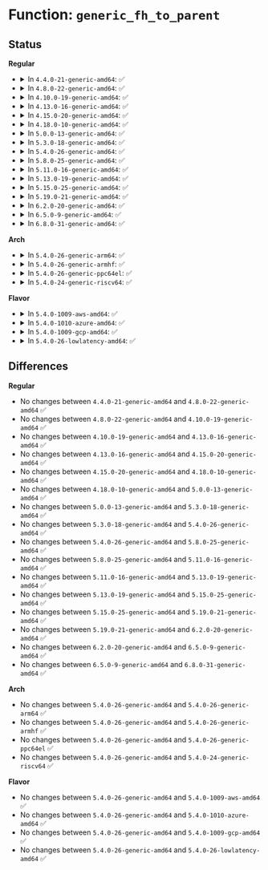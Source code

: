 # Function: <code>generic_fh_to_parent</code>

## Status
<b>Regular</b>
<ul>
<li>
<details>
<summary>In <code>4.4.0-21-generic-amd64</code>: ✅</summary>

```c
struct dentry * generic_fh_to_parent(struct super_block * sb, struct fid * fid, int fh_len, int fh_type, struct inode * (*)(struct super_block *, u64, u32) get_inode)
```

```json
{
  "name": "generic_fh_to_parent",
  "collision_type": "Unique Global",
  "inline_type": "No",
  "funcs": [
    {
      "addr": 18446744071581156896,
      "name": "generic_fh_to_parent",
      "external": true,
      "loc": "fs/libfs.c:901",
      "file": "fs/libfs.c",
      "inline": "seen, unknown",
      "caller_inline": [],
      "caller_func": [
        "fs/ext4/super.c:ext4_fh_to_parent",
        "fs/fat/nfs.c:fat_fh_to_parent"
      ]
    }
  ],
  "symbols": [
    {
      "addr": 18446744071581156896,
      "name": "generic_fh_to_parent",
      "section": ".text",
      "bind": "STB_GLOBAL",
      "size": 59
    }
  ]
}
```
</details>
</li>
<li>
<details>
<summary>In <code>4.8.0-22-generic-amd64</code>: ✅</summary>

```c
struct dentry * generic_fh_to_parent(struct super_block * sb, struct fid * fid, int fh_len, int fh_type, struct inode * (*)(struct super_block *, u64, u32) get_inode)
```

```json
{
  "name": "generic_fh_to_parent",
  "collision_type": "Unique Global",
  "inline_type": "No",
  "funcs": [
    {
      "addr": 18446744071581321888,
      "name": "generic_fh_to_parent",
      "external": true,
      "loc": "fs/libfs.c:929",
      "file": "fs/libfs.c",
      "inline": "seen, unknown",
      "caller_inline": [],
      "caller_func": [
        "fs/ext4/super.c:ext4_fh_to_parent",
        "fs/fat/nfs.c:fat_fh_to_parent"
      ]
    }
  ],
  "symbols": [
    {
      "addr": 18446744071581321888,
      "name": "generic_fh_to_parent",
      "section": ".text",
      "bind": "STB_GLOBAL",
      "size": 59
    }
  ]
}
```
</details>
</li>
<li>
<details>
<summary>In <code>4.10.0-19-generic-amd64</code>: ✅</summary>

```c
struct dentry * generic_fh_to_parent(struct super_block * sb, struct fid * fid, int fh_len, int fh_type, struct inode * (*)(struct super_block *, u64, u32) get_inode)
```

```json
{
  "name": "generic_fh_to_parent",
  "collision_type": "Unique Global",
  "inline_type": "No",
  "funcs": [
    {
      "addr": 18446744071581401072,
      "name": "generic_fh_to_parent",
      "external": true,
      "loc": "fs/libfs.c:937",
      "file": "fs/libfs.c",
      "inline": "seen, unknown",
      "caller_inline": [],
      "caller_func": [
        "fs/ext4/super.c:ext4_fh_to_parent",
        "fs/fat/nfs.c:fat_fh_to_parent"
      ]
    }
  ],
  "symbols": [
    {
      "addr": 18446744071581401072,
      "name": "generic_fh_to_parent",
      "section": ".text",
      "bind": "STB_GLOBAL",
      "size": 59
    }
  ]
}
```
</details>
</li>
<li>
<details>
<summary>In <code>4.13.0-16-generic-amd64</code>: ✅</summary>

```c
struct dentry * generic_fh_to_parent(struct super_block * sb, struct fid * fid, int fh_len, int fh_type, struct inode * (*)(struct super_block *, u64, u32) get_inode)
```

```json
{
  "name": "generic_fh_to_parent",
  "collision_type": "Unique Global",
  "inline_type": "No",
  "funcs": [
    {
      "addr": 18446744071581456112,
      "name": "generic_fh_to_parent",
      "external": true,
      "loc": "fs/libfs.c:938",
      "file": "fs/libfs.c",
      "inline": "seen, unknown",
      "caller_inline": [],
      "caller_func": [
        "fs/ext4/super.c:ext4_fh_to_parent",
        "fs/fat/nfs.c:fat_fh_to_parent"
      ]
    }
  ],
  "symbols": [
    {
      "addr": 18446744071581456112,
      "name": "generic_fh_to_parent",
      "section": ".text",
      "bind": "STB_GLOBAL",
      "size": 59
    }
  ]
}
```
</details>
</li>
<li>
<details>
<summary>In <code>4.15.0-20-generic-amd64</code>: ✅</summary>

```c
struct dentry * generic_fh_to_parent(struct super_block * sb, struct fid * fid, int fh_len, int fh_type, struct inode * (*)(struct super_block *, u64, u32) get_inode)
```

```json
{
  "name": "generic_fh_to_parent",
  "collision_type": "Unique Global",
  "inline_type": "No",
  "funcs": [
    {
      "addr": 18446744071581598096,
      "name": "generic_fh_to_parent",
      "external": true,
      "loc": "fs/libfs.c:938",
      "file": "fs/libfs.c",
      "inline": "seen, unknown",
      "caller_inline": [],
      "caller_func": [
        "fs/kernfs/mount.c:kernfs_fh_to_parent",
        "fs/ext4/super.c:ext4_fh_to_parent",
        "fs/fat/nfs.c:fat_fh_to_parent"
      ]
    }
  ],
  "symbols": [
    {
      "addr": 18446744071581598096,
      "name": "generic_fh_to_parent",
      "section": ".text",
      "bind": "STB_GLOBAL",
      "size": 61
    }
  ]
}
```
</details>
</li>
<li>
<details>
<summary>In <code>4.18.0-10-generic-amd64</code>: ✅</summary>

```c
struct dentry * generic_fh_to_parent(struct super_block * sb, struct fid * fid, int fh_len, int fh_type, struct inode * (*)(struct super_block *, u64, u32) get_inode)
```

```json
{
  "name": "generic_fh_to_parent",
  "collision_type": "Unique Global",
  "inline_type": "No",
  "funcs": [
    {
      "addr": 18446744071581755696,
      "name": "generic_fh_to_parent",
      "external": true,
      "loc": "fs/libfs.c:938",
      "file": "fs/libfs.c",
      "inline": "seen, unknown",
      "caller_inline": [],
      "caller_func": [
        "fs/kernfs/mount.c:kernfs_fh_to_parent",
        "fs/ext4/super.c:ext4_fh_to_parent",
        "fs/fat/nfs.c:fat_fh_to_parent"
      ]
    }
  ],
  "symbols": [
    {
      "addr": 18446744071581755696,
      "name": "generic_fh_to_parent",
      "section": ".text",
      "bind": "STB_GLOBAL",
      "size": 62
    }
  ]
}
```
</details>
</li>
<li>
<details>
<summary>In <code>5.0.0-13-generic-amd64</code>: ✅</summary>

```c
struct dentry * generic_fh_to_parent(struct super_block * sb, struct fid * fid, int fh_len, int fh_type, struct inode * (*)(struct super_block *, u64, u32) get_inode)
```

```json
{
  "name": "generic_fh_to_parent",
  "collision_type": "Unique Global",
  "inline_type": "No",
  "funcs": [
    {
      "addr": 18446744071581842224,
      "name": "generic_fh_to_parent",
      "external": true,
      "loc": "fs/libfs.c:938",
      "file": "fs/libfs.c",
      "inline": "seen, unknown",
      "caller_inline": [],
      "caller_func": [
        "fs/kernfs/mount.c:kernfs_fh_to_parent",
        "fs/ext4/super.c:ext4_fh_to_parent",
        "fs/fat/nfs.c:fat_fh_to_parent"
      ]
    }
  ],
  "symbols": [
    {
      "addr": 18446744071581842224,
      "name": "generic_fh_to_parent",
      "section": ".text",
      "bind": "STB_GLOBAL",
      "size": 62
    }
  ]
}
```
</details>
</li>
<li>
<details>
<summary>In <code>5.3.0-18-generic-amd64</code>: ✅</summary>

```c
struct dentry * generic_fh_to_parent(struct super_block * sb, struct fid * fid, int fh_len, int fh_type, struct inode * (*)(struct super_block *, u64, u32) get_inode)
```

```json
{
  "name": "generic_fh_to_parent",
  "collision_type": "Unique Global",
  "inline_type": "No",
  "funcs": [
    {
      "addr": 18446744071581966752,
      "name": "generic_fh_to_parent",
      "external": true,
      "loc": "fs/libfs.c:957",
      "file": "fs/libfs.c",
      "inline": "seen, unknown",
      "caller_inline": [],
      "caller_func": [
        "fs/kernfs/mount.c:kernfs_fh_to_parent",
        "fs/ext4/super.c:ext4_fh_to_parent",
        "fs/fat/nfs.c:fat_fh_to_parent"
      ]
    }
  ],
  "symbols": [
    {
      "addr": 18446744071581966752,
      "name": "generic_fh_to_parent",
      "section": ".text",
      "bind": "STB_GLOBAL",
      "size": 70
    }
  ]
}
```
</details>
</li>
<li>
<details>
<summary>In <code>5.4.0-26-generic-amd64</code>: ✅</summary>

```c
struct dentry * generic_fh_to_parent(struct super_block * sb, struct fid * fid, int fh_len, int fh_type, struct inode * (*)(struct super_block *, u64, u32) get_inode)
```

```json
{
  "name": "generic_fh_to_parent",
  "collision_type": "Unique Global",
  "inline_type": "No",
  "funcs": [
    {
      "addr": 18446744071582039968,
      "name": "generic_fh_to_parent",
      "external": true,
      "loc": "fs/libfs.c:997",
      "file": "fs/libfs.c",
      "inline": "seen, unknown",
      "caller_inline": [],
      "caller_func": [
        "fs/kernfs/mount.c:kernfs_fh_to_parent",
        "fs/ext4/super.c:ext4_fh_to_parent",
        "fs/fat/nfs.c:fat_fh_to_parent"
      ]
    }
  ],
  "symbols": [
    {
      "addr": 18446744071582039968,
      "name": "generic_fh_to_parent",
      "section": ".text",
      "bind": "STB_GLOBAL",
      "size": 70
    }
  ]
}
```
</details>
</li>
<li>
<details>
<summary>In <code>5.8.0-25-generic-amd64</code>: ✅</summary>

```c
struct dentry * generic_fh_to_parent(struct super_block * sb, struct fid * fid, int fh_len, int fh_type, struct inode * (*)(struct super_block *, u64, u32) get_inode)
```

```json
{
  "name": "generic_fh_to_parent",
  "collision_type": "Unique Global",
  "inline_type": "No",
  "funcs": [
    {
      "addr": 18446744071582274688,
      "name": "generic_fh_to_parent",
      "external": true,
      "loc": "fs/libfs.c:1033",
      "file": "fs/libfs.c",
      "inline": "seen, unknown",
      "caller_inline": [],
      "caller_func": [
        "fs/ext4/super.c:ext4_fh_to_parent",
        "fs/fat/nfs.c:fat_fh_to_parent"
      ]
    }
  ],
  "symbols": [
    {
      "addr": 18446744071582274688,
      "name": "generic_fh_to_parent",
      "section": ".text",
      "bind": "STB_GLOBAL",
      "size": 70
    }
  ]
}
```
</details>
</li>
<li>
<details>
<summary>In <code>5.11.0-16-generic-amd64</code>: ✅</summary>

```c
struct dentry * generic_fh_to_parent(struct super_block * sb, struct fid * fid, int fh_len, int fh_type, struct inode * (*)(struct super_block *, u64, u32) get_inode)
```

```json
{
  "name": "generic_fh_to_parent",
  "collision_type": "Unique Global",
  "inline_type": "No",
  "funcs": [
    {
      "addr": 18446744071582324688,
      "name": "generic_fh_to_parent",
      "external": true,
      "loc": "fs/libfs.c:1037",
      "file": "fs/libfs.c",
      "inline": "seen, unknown",
      "caller_inline": [],
      "caller_func": [
        "fs/ext4/super.c:ext4_fh_to_parent",
        "fs/fat/nfs.c:fat_fh_to_parent"
      ]
    }
  ],
  "symbols": [
    {
      "addr": 18446744071582324688,
      "name": "generic_fh_to_parent",
      "section": ".text",
      "bind": "STB_GLOBAL",
      "size": 70
    }
  ]
}
```
</details>
</li>
<li>
<details>
<summary>In <code>5.13.0-19-generic-amd64</code>: ✅</summary>

```c
struct dentry * generic_fh_to_parent(struct super_block * sb, struct fid * fid, int fh_len, int fh_type, struct inode * (*)(struct super_block *, u64, u32) get_inode)
```

```json
{
  "name": "generic_fh_to_parent",
  "collision_type": "Unique Global",
  "inline_type": "No",
  "funcs": [
    {
      "addr": 18446744071582352624,
      "name": "generic_fh_to_parent",
      "external": true,
      "loc": "fs/libfs.c:1040",
      "file": "fs/libfs.c",
      "inline": "seen, unknown",
      "caller_inline": [],
      "caller_func": [
        "fs/ext4/super.c:ext4_fh_to_parent",
        "fs/fat/nfs.c:fat_fh_to_parent"
      ]
    }
  ],
  "symbols": [
    {
      "addr": 18446744071582352624,
      "name": "generic_fh_to_parent",
      "section": ".text",
      "bind": "STB_GLOBAL",
      "size": 70
    }
  ]
}
```
</details>
</li>
<li>
<details>
<summary>In <code>5.15.0-25-generic-amd64</code>: ✅</summary>

```c
struct dentry * generic_fh_to_parent(struct super_block * sb, struct fid * fid, int fh_len, int fh_type, struct inode * (*)(struct super_block *, u64, u32) get_inode)
```

```json
{
  "name": "generic_fh_to_parent",
  "collision_type": "Unique Global",
  "inline_type": "No",
  "funcs": [
    {
      "addr": 18446744071582673712,
      "name": "generic_fh_to_parent",
      "external": true,
      "loc": "fs/libfs.c:1049",
      "file": "fs/libfs.c",
      "inline": "seen, unknown",
      "caller_inline": [],
      "caller_func": [
        "fs/ext4/super.c:ext4_fh_to_parent",
        "fs/fat/nfs.c:fat_fh_to_parent"
      ]
    }
  ],
  "symbols": [
    {
      "addr": 18446744071582673712,
      "name": "generic_fh_to_parent",
      "section": ".text",
      "bind": "STB_GLOBAL",
      "size": 70
    }
  ]
}
```
</details>
</li>
<li>
<details>
<summary>In <code>5.19.0-21-generic-amd64</code>: ✅</summary>

```c
struct dentry * generic_fh_to_parent(struct super_block * sb, struct fid * fid, int fh_len, int fh_type, struct inode * (*)(struct super_block *, u64, u32) get_inode)
```

```json
{
  "name": "generic_fh_to_parent",
  "collision_type": "Unique Global",
  "inline_type": "No",
  "funcs": [
    {
      "addr": 18446744071583217552,
      "name": "generic_fh_to_parent",
      "external": true,
      "loc": "fs/libfs.c:1076",
      "file": "fs/libfs.c",
      "inline": "seen, unknown",
      "caller_inline": [],
      "caller_func": [
        "fs/ext4/super.c:ext4_fh_to_parent",
        "fs/fat/nfs.c:fat_fh_to_parent"
      ]
    }
  ],
  "symbols": [
    {
      "addr": 18446744071583217552,
      "name": "generic_fh_to_parent",
      "section": ".text",
      "bind": "STB_GLOBAL",
      "size": 113
    }
  ]
}
```
</details>
</li>
<li>
<details>
<summary>In <code>6.2.0-20-generic-amd64</code>: ✅</summary>

```c
struct dentry * generic_fh_to_parent(struct super_block * sb, struct fid * fid, int fh_len, int fh_type, struct inode * (*)(struct super_block *, u64, u32) get_inode)
```

```json
{
  "name": "generic_fh_to_parent",
  "collision_type": "Unique Global",
  "inline_type": "No",
  "funcs": [
    {
      "addr": 18446744071583795280,
      "name": "generic_fh_to_parent",
      "external": true,
      "loc": "fs/libfs.c:1093",
      "file": "fs/libfs.c",
      "inline": "seen, unknown",
      "caller_inline": [],
      "caller_func": [
        "fs/ext4/super.c:ext4_fh_to_parent",
        "fs/fat/nfs.c:fat_fh_to_parent"
      ]
    }
  ],
  "symbols": [
    {
      "addr": 18446744071583795280,
      "name": "generic_fh_to_parent",
      "section": ".text",
      "bind": "STB_GLOBAL",
      "size": 113
    }
  ]
}
```
</details>
</li>
<li>
<details>
<summary>In <code>6.5.0-9-generic-amd64</code>: ✅</summary>

```c
struct dentry * generic_fh_to_parent(struct super_block * sb, struct fid * fid, int fh_len, int fh_type, struct inode * (*)(struct super_block *, u64, u32) get_inode)
```

```json
{
  "name": "generic_fh_to_parent",
  "collision_type": "Unique Global",
  "inline_type": "No",
  "funcs": [
    {
      "addr": 18446744071584012896,
      "name": "generic_fh_to_parent",
      "external": true,
      "loc": "fs/libfs.c:1088",
      "file": "fs/libfs.c",
      "inline": "seen, unknown",
      "caller_inline": [],
      "caller_func": [
        "fs/ext4/super.c:ext4_fh_to_parent",
        "fs/fat/nfs.c:fat_fh_to_parent"
      ]
    }
  ],
  "symbols": [
    {
      "addr": 18446744071584012896,
      "name": "generic_fh_to_parent",
      "section": ".text",
      "bind": "STB_GLOBAL",
      "size": 113
    }
  ]
}
```
</details>
</li>
<li>
<details>
<summary>In <code>6.8.0-31-generic-amd64</code>: ✅</summary>

```c
struct dentry * generic_fh_to_parent(struct super_block * sb, struct fid * fid, int fh_len, int fh_type, struct inode * (*)(struct super_block *, u64, u32) get_inode)
```

```json
{
  "name": "generic_fh_to_parent",
  "collision_type": "Unique Global",
  "inline_type": "No",
  "funcs": [
    {
      "addr": 18446744071584225216,
      "name": "generic_fh_to_parent",
      "external": true,
      "loc": "fs/libfs.c:1399",
      "file": "fs/libfs.c",
      "inline": "seen, unknown",
      "caller_inline": [],
      "caller_func": [
        "fs/ext4/super.c:ext4_fh_to_parent",
        "fs/fat/nfs.c:fat_fh_to_parent"
      ]
    }
  ],
  "symbols": [
    {
      "addr": 18446744071584225216,
      "name": "generic_fh_to_parent",
      "section": ".text",
      "bind": "STB_GLOBAL",
      "size": 113
    }
  ]
}
```
</details>
</li>
</ul>
<b>Arch</b>
<ul>
<li>
<details>
<summary>In <code>5.4.0-26-generic-arm64</code>: ✅</summary>

```c
struct dentry * generic_fh_to_parent(struct super_block * sb, struct fid * fid, int fh_len, int fh_type, struct inode * (*)(struct super_block *, u64, u32) get_inode)
```

```json
{
  "name": "generic_fh_to_parent",
  "collision_type": "Unique Global",
  "inline_type": "No",
  "funcs": [
    {
      "addr": 18446603336493565272,
      "name": "generic_fh_to_parent",
      "external": true,
      "loc": "fs/libfs.c:997",
      "file": "fs/libfs.c",
      "inline": "seen, unknown",
      "caller_inline": [],
      "caller_func": [
        "fs/kernfs/mount.c:kernfs_fh_to_parent",
        "fs/ext4/super.c:ext4_fh_to_parent",
        "fs/fat/nfs.c:fat_fh_to_parent"
      ]
    }
  ],
  "symbols": [
    {
      "addr": 18446603336493565272,
      "name": "generic_fh_to_parent",
      "section": ".text",
      "bind": "STB_GLOBAL",
      "size": 148
    }
  ]
}
```
</details>
</li>
<li>
<details>
<summary>In <code>5.4.0-26-generic-armhf</code>: ✅</summary>

```c
struct dentry * generic_fh_to_parent(struct super_block * sb, struct fid * fid, int fh_len, int fh_type, struct inode * (*)(struct super_block *, u64, u32) get_inode)
```

```json
{
  "name": "generic_fh_to_parent",
  "collision_type": "Unique Global",
  "inline_type": "No",
  "funcs": [
    {
      "addr": 3227113808,
      "name": "generic_fh_to_parent",
      "external": true,
      "loc": "fs/libfs.c:997",
      "file": "fs/libfs.c",
      "inline": "seen, unknown",
      "caller_inline": [],
      "caller_func": [
        "fs/kernfs/mount.c:kernfs_fh_to_parent",
        "fs/ext4/super.c:ext4_fh_to_parent",
        "fs/fat/nfs.c:fat_fh_to_parent"
      ]
    }
  ],
  "symbols": [
    {
      "addr": 3227113808,
      "name": "generic_fh_to_parent",
      "section": ".text",
      "bind": "STB_GLOBAL",
      "size": 92
    }
  ]
}
```
</details>
</li>
<li>
<details>
<summary>In <code>5.4.0-26-generic-ppc64el</code>: ✅</summary>

```c
struct dentry * generic_fh_to_parent(struct super_block * sb, struct fid * fid, int fh_len, int fh_type, struct inode * (*)(struct super_block *, u64, u32) get_inode)
```

```json
{
  "name": "generic_fh_to_parent",
  "collision_type": "Unique Global",
  "inline_type": "No",
  "funcs": [
    {
      "addr": 13835058055287143184,
      "name": "generic_fh_to_parent",
      "external": true,
      "loc": "fs/libfs.c:997",
      "file": "fs/libfs.c",
      "inline": "seen, unknown",
      "caller_inline": [],
      "caller_func": [
        "fs/kernfs/mount.c:kernfs_fh_to_parent",
        "fs/ext4/super.c:ext4_fh_to_parent",
        "fs/fat/nfs.c:fat_fh_to_parent"
      ]
    }
  ],
  "symbols": [
    {
      "addr": 13835058055287143184,
      "name": "generic_fh_to_parent",
      "section": ".text",
      "bind": "STB_GLOBAL",
      "size": 168
    }
  ]
}
```
</details>
</li>
<li>
<details>
<summary>In <code>5.4.0-24-generic-riscv64</code>: ✅</summary>

```c
struct dentry * generic_fh_to_parent(struct super_block * sb, struct fid * fid, int fh_len, int fh_type, struct inode * (*)(struct super_block *, u64, u32) get_inode)
```

```json
{
  "name": "generic_fh_to_parent",
  "collision_type": "Unique Global",
  "inline_type": "No",
  "funcs": [
    {
      "addr": 18446743936273222896,
      "name": "generic_fh_to_parent",
      "external": true,
      "loc": "fs/libfs.c:997",
      "file": "fs/libfs.c",
      "inline": "seen, unknown",
      "caller_inline": [],
      "caller_func": [
        "fs/kernfs/mount.c:kernfs_fh_to_parent",
        "fs/ext4/super.c:ext4_fh_to_parent",
        "fs/fat/nfs.c:fat_fh_to_parent"
      ]
    }
  ],
  "symbols": [
    {
      "addr": 18446743936273222896,
      "name": "generic_fh_to_parent",
      "section": ".text",
      "bind": "STB_GLOBAL",
      "size": 98
    }
  ]
}
```
</details>
</li>
</ul>
<b>Flavor</b>
<ul>
<li>
<details>
<summary>In <code>5.4.0-1009-aws-amd64</code>: ✅</summary>

```c
struct dentry * generic_fh_to_parent(struct super_block * sb, struct fid * fid, int fh_len, int fh_type, struct inode * (*)(struct super_block *, u64, u32) get_inode)
```

```json
{
  "name": "generic_fh_to_parent",
  "collision_type": "Unique Global",
  "inline_type": "No",
  "funcs": [
    {
      "addr": 18446744071582008704,
      "name": "generic_fh_to_parent",
      "external": true,
      "loc": "fs/libfs.c:997",
      "file": "fs/libfs.c",
      "inline": "seen, unknown",
      "caller_inline": [],
      "caller_func": [
        "fs/kernfs/mount.c:kernfs_fh_to_parent",
        "fs/ext4/super.c:ext4_fh_to_parent",
        "fs/fat/nfs.c:fat_fh_to_parent"
      ]
    }
  ],
  "symbols": [
    {
      "addr": 18446744071582008704,
      "name": "generic_fh_to_parent",
      "section": ".text",
      "bind": "STB_GLOBAL",
      "size": 70
    }
  ]
}
```
</details>
</li>
<li>
<details>
<summary>In <code>5.4.0-1010-azure-amd64</code>: ✅</summary>

```c
struct dentry * generic_fh_to_parent(struct super_block * sb, struct fid * fid, int fh_len, int fh_type, struct inode * (*)(struct super_block *, u64, u32) get_inode)
```

```json
{
  "name": "generic_fh_to_parent",
  "collision_type": "Unique Global",
  "inline_type": "No",
  "funcs": [
    {
      "addr": 18446744071581946272,
      "name": "generic_fh_to_parent",
      "external": true,
      "loc": "fs/libfs.c:997",
      "file": "fs/libfs.c",
      "inline": "seen, unknown",
      "caller_inline": [],
      "caller_func": [
        "fs/kernfs/mount.c:kernfs_fh_to_parent",
        "fs/ext4/super.c:ext4_fh_to_parent",
        "fs/fat/nfs.c:fat_fh_to_parent"
      ]
    }
  ],
  "symbols": [
    {
      "addr": 18446744071581946272,
      "name": "generic_fh_to_parent",
      "section": ".text",
      "bind": "STB_GLOBAL",
      "size": 70
    }
  ]
}
```
</details>
</li>
<li>
<details>
<summary>In <code>5.4.0-1009-gcp-amd64</code>: ✅</summary>

```c
struct dentry * generic_fh_to_parent(struct super_block * sb, struct fid * fid, int fh_len, int fh_type, struct inode * (*)(struct super_block *, u64, u32) get_inode)
```

```json
{
  "name": "generic_fh_to_parent",
  "collision_type": "Unique Global",
  "inline_type": "No",
  "funcs": [
    {
      "addr": 18446744071581999984,
      "name": "generic_fh_to_parent",
      "external": true,
      "loc": "fs/libfs.c:997",
      "file": "fs/libfs.c",
      "inline": "seen, unknown",
      "caller_inline": [],
      "caller_func": [
        "fs/kernfs/mount.c:kernfs_fh_to_parent",
        "fs/ext4/super.c:ext4_fh_to_parent",
        "fs/fat/nfs.c:fat_fh_to_parent"
      ]
    }
  ],
  "symbols": [
    {
      "addr": 18446744071581999984,
      "name": "generic_fh_to_parent",
      "section": ".text",
      "bind": "STB_GLOBAL",
      "size": 70
    }
  ]
}
```
</details>
</li>
<li>
<details>
<summary>In <code>5.4.0-26-lowlatency-amd64</code>: ✅</summary>

```c
struct dentry * generic_fh_to_parent(struct super_block * sb, struct fid * fid, int fh_len, int fh_type, struct inode * (*)(struct super_block *, u64, u32) get_inode)
```

```json
{
  "name": "generic_fh_to_parent",
  "collision_type": "Unique Global",
  "inline_type": "No",
  "funcs": [
    {
      "addr": 18446744071582071184,
      "name": "generic_fh_to_parent",
      "external": true,
      "loc": "fs/libfs.c:997",
      "file": "fs/libfs.c",
      "inline": "seen, unknown",
      "caller_inline": [],
      "caller_func": [
        "fs/kernfs/mount.c:kernfs_fh_to_parent",
        "fs/ext4/super.c:ext4_fh_to_parent",
        "fs/fat/nfs.c:fat_fh_to_parent"
      ]
    }
  ],
  "symbols": [
    {
      "addr": 18446744071582071184,
      "name": "generic_fh_to_parent",
      "section": ".text",
      "bind": "STB_GLOBAL",
      "size": 70
    }
  ]
}
```
</details>
</li>
</ul>

## Differences
<b>Regular</b>
<ul>
<li>
No changes between <code>4.4.0-21-generic-amd64</code> and <code>4.8.0-22-generic-amd64</code> ✅
</li>
<li>
No changes between <code>4.8.0-22-generic-amd64</code> and <code>4.10.0-19-generic-amd64</code> ✅
</li>
<li>
No changes between <code>4.10.0-19-generic-amd64</code> and <code>4.13.0-16-generic-amd64</code> ✅
</li>
<li>
No changes between <code>4.13.0-16-generic-amd64</code> and <code>4.15.0-20-generic-amd64</code> ✅
</li>
<li>
No changes between <code>4.15.0-20-generic-amd64</code> and <code>4.18.0-10-generic-amd64</code> ✅
</li>
<li>
No changes between <code>4.18.0-10-generic-amd64</code> and <code>5.0.0-13-generic-amd64</code> ✅
</li>
<li>
No changes between <code>5.0.0-13-generic-amd64</code> and <code>5.3.0-18-generic-amd64</code> ✅
</li>
<li>
No changes between <code>5.3.0-18-generic-amd64</code> and <code>5.4.0-26-generic-amd64</code> ✅
</li>
<li>
No changes between <code>5.4.0-26-generic-amd64</code> and <code>5.8.0-25-generic-amd64</code> ✅
</li>
<li>
No changes between <code>5.8.0-25-generic-amd64</code> and <code>5.11.0-16-generic-amd64</code> ✅
</li>
<li>
No changes between <code>5.11.0-16-generic-amd64</code> and <code>5.13.0-19-generic-amd64</code> ✅
</li>
<li>
No changes between <code>5.13.0-19-generic-amd64</code> and <code>5.15.0-25-generic-amd64</code> ✅
</li>
<li>
No changes between <code>5.15.0-25-generic-amd64</code> and <code>5.19.0-21-generic-amd64</code> ✅
</li>
<li>
No changes between <code>5.19.0-21-generic-amd64</code> and <code>6.2.0-20-generic-amd64</code> ✅
</li>
<li>
No changes between <code>6.2.0-20-generic-amd64</code> and <code>6.5.0-9-generic-amd64</code> ✅
</li>
<li>
No changes between <code>6.5.0-9-generic-amd64</code> and <code>6.8.0-31-generic-amd64</code> ✅
</li>
</ul>
<b>Arch</b>
<ul>
<li>
No changes between <code>5.4.0-26-generic-amd64</code> and <code>5.4.0-26-generic-arm64</code> ✅
</li>
<li>
No changes between <code>5.4.0-26-generic-amd64</code> and <code>5.4.0-26-generic-armhf</code> ✅
</li>
<li>
No changes between <code>5.4.0-26-generic-amd64</code> and <code>5.4.0-26-generic-ppc64el</code> ✅
</li>
<li>
No changes between <code>5.4.0-26-generic-amd64</code> and <code>5.4.0-24-generic-riscv64</code> ✅
</li>
</ul>
<b>Flavor</b>
<ul>
<li>
No changes between <code>5.4.0-26-generic-amd64</code> and <code>5.4.0-1009-aws-amd64</code> ✅
</li>
<li>
No changes between <code>5.4.0-26-generic-amd64</code> and <code>5.4.0-1010-azure-amd64</code> ✅
</li>
<li>
No changes between <code>5.4.0-26-generic-amd64</code> and <code>5.4.0-1009-gcp-amd64</code> ✅
</li>
<li>
No changes between <code>5.4.0-26-generic-amd64</code> and <code>5.4.0-26-lowlatency-amd64</code> ✅
</li>
</ul>
